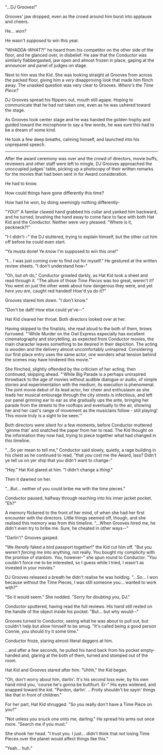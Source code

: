"...DJ Grooves!"

Grooves' jaw dropped, even as the crowd around him burst into applause and cheers.

He... *won?*

He wasn't *supposed* to win this year.

"WHADDA-*WHAT?!*" he heard from his competitor on the other side of the floor, and he glanced over, in disbelief. He saw that the Conductor was similarly flabbergasted, jaw open and almost frozen in place, gaping at the announcer and panel of judges on stage.

Next to him was the Kid. She was looking straight at Grooves from across the packed floor, giving him a *very* disapproving look that made him flinch away. The unasked question was very clear to Grooves. *Where's the Time Piece?*

DJ Grooves spread his flippers out, mouth still agape. Hoping to communicate that he had not taken one, even as he was ushered toward the stage.

As Grooves took center stage and he was handed the golden trophy and guided toward the microphone to say a few words, he was sure this had to be a dream of some kind.

He took a few deep breaths, calming himself, and launched into his unprepared speech.

----

After the award ceremony was over and the crowd of directors, movie buffs, reviewers and other staff were left to mingle, DJ Grooves approached the unoccupied judges' table, picking up a photocopy of their written remarks for the movies that had been sent in for Award consideration.

He had to know.

How could things have gone differently this time?

How had he *won*, by doing seemingly nothing differently-

"*YOU!*" A familar clawed hand grabbed his collar and yanked him backward, and he turned, brushing the hand away to come face to face with both Hat Kid and the Conductor. Neither were very pleased. "Where is it, peckneck?!"

"I-I didn't--" the DJ stuttered, trying to explain himself, but the other cut him off before he could even start.

"Ya musta done! Ye *know* I'm supposed to win this one!"

"I... I was just coming over to find out for myself." He gestured at the written review sheets. "I don't understand how-"

"Oh, but *ah* do," Conductor growled darkly, as Hat Kid took a sheet and read through it. "The allure of those *Time Pieces* was too great, weren't it? You went on just the other week about how dangerous they were, and yet *here you are*, caught red handed! How'd ya do it?"

Grooves stared him down. "I don't know."

"Don't be daft! How else could ye've--"

Hat Kid cleared her throat. Both directors looked over at her.

Having skipped to the finalists, she read aloud to the both of them, brows furrowed. "'While Murder on the Owl Express especially has excellent cinematography and storytelling, as expected from Conductor movies, the main character leaves something to be desired in their depiction. The acting is wooden and the delivery almost uncomfortably uninspired. Considering our first place entry uses the same actor, one wonders what tension behind the scenes may have hindered this movie.'"

She flinched, slightly offended by the criticism of her acting, then continued, skipping ahead. "'While Big Parade is a perhaps uninspired throwback to the age of movies without audible dialogue or audio, of simple stories and experimentation with the medium, its execution is phenomenal. The joint movie debut of its lead actor, her cheer and enthusiasm as she leads her musical entourage through the city streets is infectious, and left our panel grinning ear to ear as she gradually ups the ante, bringing her parade from the streets to the rooftops and eventually to the air, showing her and her cast's range of movement as the musicians follow - still playing! This movie truly is a sight to be seen.'"

Both directors were silent for a few moments, before Conductor muttered 'gimme that' and snatched the paper from her to read. The Kid thought on the information they now had, trying to piece together what had changed in this timeline.

"...So yer mean to tell me," Conductor said slowly, quietly, a rage building in his chest as he continued to read, "that *you* cost me the Award, lass? Didn't ye tell us on yer ship that you didn't want to change-"

"Hey." Hat Kid glared at him. "I didn't change a *thing*."

Then it dawned on her.

"...*But*... neither of you could bribe me with the time pieces."

Conductor paused, halfway through reaching into his inner jacket pocket. "Eh?"

A memory flickered to the front of her mind, of when she had her first encounter with the directors. Little things seemed off, though, and she realised this memory was from *this* timeline. "...When Grooves hired me, he didn't even try to bribe me. Sure, he cheated in other ways--"

"Darlin'!" Grooves gasped.

"We *literally* faked a bird passport together!" the Kid cut him off. "But you weren't *forcing* me into anything, not really. You bought my complicity with the promise of stardom. *You*, however-" she spun round to Conductor. "You couldn't force me to be interested, so I guess while I tried, I wasn't as invested in your movies."

DJ Grooves released a breath he didn't realise he was holding. "...So... I won because without the Time Pieces, I was still someone you... wanted to work with?"

"So it would seem." She nodded. "Sorry for doubting you, DJ."

Conductor sputtered, having read the full reviews. His hand still rested on the handle of the object inside his pocket. "But... but why would--"

Grooves turned to Conductor, seeing what he was about to pull out, but couldn't help but allow himself to be smug. "It's called being a good person Connie, you should try it some time."

Conductor froze, staring almost literal daggers at him.

...and after a few seconds, he pulled his hand back from his pocket empty-handed and, glaring at the both of them, turned and stomped out of the room.

Hat Kid and Grooves stared after him. "Uhhh," the Kid began.

"Oh, don't worry about him, darlin'. It's his second loss ever, by his own hand mind you, 'course he's gonna be butthurt. Er-" His eyes widened, and snapped toward the kid. "Pardon, darlin'. ...Prolly shouldn't be sayin' things like that in front of children."

For her part, Hat Kid shrugged. "So you really don't have a Time Piece on you?"

"Not unless you snuck one onto me, darling." He spread his arms out once more. "Search me if you must."

She shook her head. "I trust you. I just... didn't think that *not* losing Time Pieces over the planet would affect things like this."

"Yeah... huh."